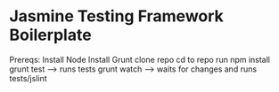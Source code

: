 Jasmine Testing Framework Boilerplate
===========
Prereqs:
Install Node
Install Grunt
clone repo
cd to repo
run npm install
grunt test --> runs tests
grunt watch --> waits for changes and runs tests/jslint
